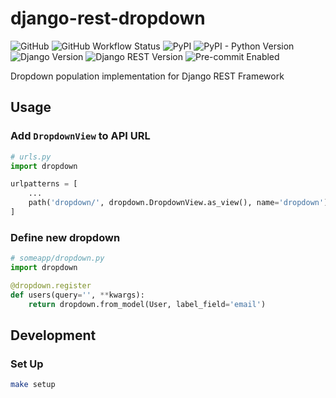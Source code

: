 # django-rest-dropdown

![GitHub](https://img.shields.io/github/license/earthpyy/django-rest-dropdown)
![GitHub Workflow Status](https://img.shields.io/github/workflow/status/earthpyy/django-rest-dropdown/CI)
![PyPI](https://img.shields.io/pypi/v/django-rest-dropdown)
![PyPI - Python Version](https://img.shields.io/pypi/pyversions/django-rest-dropdown)
![Django Version](https://img.shields.io/badge/django-3.0%20%7C%203.1%20%7C%203.2-blue)
![Django REST Version](https://img.shields.io/badge/djangorestframework-3.11%20%7C%203.12-blue)
![Pre-commit Enabled](https://img.shields.io/badge/pre--commit-enabled-brightgreen?logo=pre-commit&logoColor=white)

Dropdown population implementation for Django REST Framework

## Usage

### Add `DropdownView` to API URL

```python
# urls.py
import dropdown

urlpatterns = [
    ...
    path('dropdown/', dropdown.DropdownView.as_view(), name='dropdown'),
]
```

### Define new dropdown

```python
# someapp/dropdown.py
import dropdown

@dropdown.register
def users(query='', **kwargs):
    return dropdown.from_model(User, label_field='email')
```

## Development

### Set Up

```bash
make setup
```
